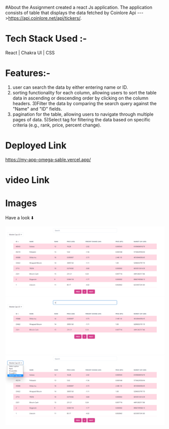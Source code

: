 #About the Assignment
created a react Js application.
 The application consists of table that displays the data fetched by Coinlore Api --->https://api.coinlore.net/api/tickers/.


 # Tech Stack Used :-
React  | Chakra UI | CSS 


# Features:-
1) user can search the data by either entering name or ID.
2) sorting functionality for each column, allowing users to sort the table
data in ascending or descending order by clicking on the column headers.
3)Filter the data by comparing the search query against the "Name" and "ID" fields.
4) pagination for the table, allowing users to navigate through multiple
pages of data.
5)Select tag  for filtering the data based on specific criteria (e.g.,
rank, price, percent change).



# Deployed Link 
https://my-app-omega-sable.vercel.app/


# video Link






# Images

Have a look ⬇️

<img src="/Images/one.png">
<br>
<img src="/Images/Two.png">
<br>
<img src="/Images/three.png">
<br>
